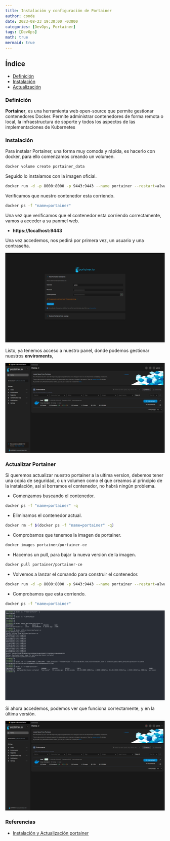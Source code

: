 ```yaml
---
title: Instalación y configuración de Portainer
author: conde
date: 2023-08-23 19:30:00 -03000 
categories: [DevOps, Portainer]
tags: [DevOps]
math: true
mermaid: true
---
```


## Índice
- [Definición](#definición)
- [Instalación](#instalación)
- [Actualización](#actualizar-portainer)


### Definición

**Portainer**, es una herramienta web open-source que permite gestionar contenedores Docker.​ Permite administrar contenedores de forma remota o local, la infraestructura de soporte y todos los aspectos de las implementaciones de Kubernetes


### Instalación

Para instalar Portainer, una forma muy comoda y rápida, es hacerlo con docker, para ello comenzamos creando un volumen. 

```bash
docker volume create portainer_data
```

Seguido lo instalamos con la imagen oficial. 

```bash
docker run -d -p 8000:8000 -p 9443:9443 --name portainer --restart=always -v /var/run/docker.sock:/var/run/docker.sock -v portainer_data:/data portainer/portainer-ce:latest
```

Verificamos que nuestro contenedor esta corriendo. 

```bash
docker ps -f "name=portainer"
```

Una vez que verificamos que el contenedor esta corriendo correctamente, vamos a acceder a su panmel web. 

* **https://localhost:9443**

Una vez accedemos, nos pedirá por primera vez, un usuario y una contraseña.  

![IntialConfig](/assets/img/post/portainer/portainer.png)

Listo, ya tenemos acceso a nuestro panel, donde podemos gestionar nuestros **enviroments**, 

![IntialConfig2](/assets/img/post/portainer/Portainer2.png)


### Actualizar Portainer 

Si queremos actualizar nuestro portainer a la ultima version, debemos tener una copia de seguridad, o un volumen como el que creamos al principio de la instalación, así si borramos el contenedor, no habrá ningún problema. 
* Comenzamos buscando el contenedor. 

```bash
docker ps -f "name=portainer" -q
```

* Eliminamos el contenedor actual. 

```bash
docker rm -f $(docker ps -f "name=portainer" -q)
```

* Comprobamos que tenemos la imagen de portainer.

```bash
docker images portainer/portainer-ce
```
* Hacemos un pull, para bajar la nueva versión de la imagen. 

```bash
docker pull portainer/portainer-ce
```

* Volvemos a lanzar el comando para construir el contenedor.  

```bash
docker run -d -p 8000:8000 -p 9443:9443 --name portainer --restart=always -v /var/run/docker.sock:/var/run/docker.sock -v portainer_data:/data portainer/portainer-ce:latest
```

* Comprobamos que esta corriendo. 

```bash
docker ps -f "name=portainer"
```

![Update](/assets/img/post/portainer/portainer3.png)


Si ahora accedemos, podemos ver que funciona correctamente, y en la última versión. 


![Update2](/assets/img/post/portainer/portainer4.png)


### Referencias 

* [Instalación y Actualización portainer](https://docs.portainer.io/start/install-ce?hsCtaTracking=a66b69bb-4970-46b7-bc31-cfc8022c7eb2%7C0d5be9a2-9dac-4ab1-9498-4b07566effd3)